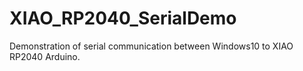 # XIAO_RP2040_SerialDemo
Demonstration of serial communication between Windows10 to XIAO RP2040 Arduino.
